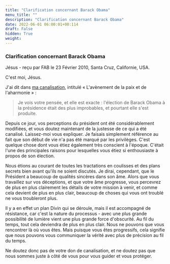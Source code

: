 ```yaml
---
title: "Clarification concernant Barack Obama"
menu_title: ""
description: "Clarification concernant Barack Obama"
date: 2022-06-01 06:00:01+00:114
draft: False
hidden: True
weight:
---
```

### Clarification concernant Barack Obama

Jésus - reçu par FAB le 23 Février 2010, Santa Cruz, Californie, USA.

C'est moi, Jésus.

J'ai dit dans [ma canalisation](/fr-contemporary-messages/fr-contemporary-messages-by-date-order/fr-contemporary-messages-2009/fr-2009-1-24-1-fab-jesus/), intitulé « L'avènement de la paix et de  l'aharmonie » :

> Je vois votre pensée, et elle est exacte : l'élection de Barack Obama à la présidence était des plus improbables, et pourtant elle s'est produite.

Depuis ce jour, vos perceptions du président ont été considérablement modifiées, et vous doutez maintenant de la justesse de ce qui a été canalisé. Laissez-moi vous expliquer. Je faisais simplement référence au fait que son début de vie n'a pas été marqué par les privilèges. C'est quelque chose dont vous étiez également très conscient à l'époque. C'était l'une des principales raisons pour lesquelles vous étiez si enthousiaste à propos de son élection.

Nous étions au courant de toutes les tractations en coulisses et des plans secrets bien avant qu'ils ne soient discutés. Je dirai, cependant, que le Président a beaucoup de qualités sincères dans son âme. Alors que vous travaillez sur vos déceptions, et que votre âme progresse, vous percevrez de plus en plus clairement les détails de votre mission à venir, et comme cela devient de plus en plus clair, beaucoup de choses qui vous ont troublé ne vous troubleront plus.

Il y a en effet un plan Divin qui se déroule, mais il est accompagné de résistance, car c'est la nature du processus - avec une plus grande possibilité de lumière vient une plus grande force d'obscurité. Au fil du temps, tout cela deviendra de plus en plus clair. Nous ne pouvons que vous rencontrer là où vous êtes. Mais puisque vous êtes progressifs, cela signifie que nous pouvons vous communiquer la vérité avec plus de précision au fil du temps.

Ne doutez donc pas de votre don de canalisation, et ne doutez pas que nous sommes juste à côté de vous pour vous guider et vous protéger.
